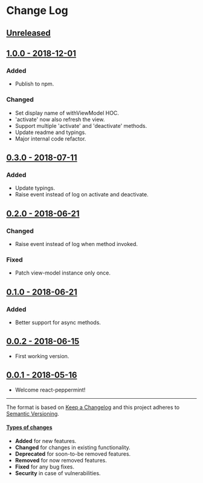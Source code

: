 # Change Log

## [Unreleased](https://github.com/alonrbar/react-peppermint)

## [1.0.0 - 2018-12-01](https://github.com/alonrbar/react-peppermint/tree/v1.0.0)

### Added

- Publish to npm.

### Changed

- Set display name of withViewModel HOC.
- 'activate' now also refresh the view.
- Support multiple 'activate' and 'deactivate' methods.
- Update readme and typings.
- Major internal code refactor.

## [0.3.0 - 2018-07-11](https://github.com/alonrbar/react-peppermint/tree/v0.3.0)

### Added

- Update typings.
- Raise event instead of log on activate and deactivate.

## [0.2.0 - 2018-06-21](https://github.com/alonrbar/react-peppermint/tree/v0.2.0)

### Changed

- Raise event instead of log when method invoked.

### Fixed

- Patch view-model instance only once.

## [0.1.0 - 2018-06-21](https://github.com/alonrbar/react-peppermint/tree/v0.1.0)

### Added

- Better support for async methods.

## [0.0.2 - 2018-06-15](https://github.com/alonrbar/react-peppermint/tree/v0.0.2)

- First working version.

## [0.0.1 - 2018-05-16](https://github.com/alonrbar/react-peppermint)

- Welcome react-peppermint!

---

The format is based on [Keep a Changelog](http://keepachangelog.com/) and this project adheres to [Semantic Versioning](http://semver.org/).

#### [Types of changes](http://keepachangelog.com)

- **Added** for new features.
- **Changed** for changes in existing functionality.
- **Deprecated** for soon-to-be removed features.
- **Removed** for now removed features.
- **Fixed** for any bug fixes.
- **Security** in case of vulnerabilities.